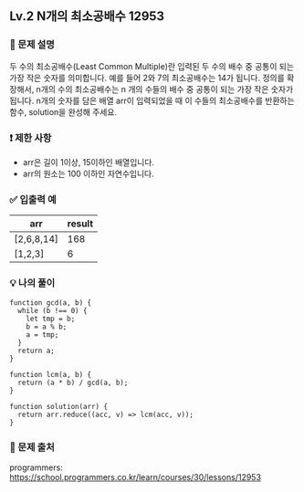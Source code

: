 ## Lv.2 N개의 최소공배수 12953

### 👀 문제 설명

두 수의 최소공배수(Least Common Multiple)란 입력된 두 수의 배수 중 공통이 되는 가장 작은 숫자를 의미합니다. 예를 들어 2와 7의 최소공배수는 14가 됩니다. 정의를 확장해서, n개의 수의 최소공배수는 n 개의 수들의 배수 중 공통이 되는 가장 작은 숫자가 됩니다. n개의 숫자를 담은 배열 arr이 입력되었을 때 이 수들의 최소공배수를 반환하는 함수, solution을 완성해 주세요.

### ❗️ 제한 사항

- arr은 길이 1이상, 15이하인 배열입니다.
- arr의 원소는 100 이하인 자연수입니다.

### ✅ 입출력 예

| arr        | result |
| ---------- | ------ |
| [2,6,8,14] | 168    |
| [1,2,3]    | 6      |

### 💡 나의 풀이

```
function gcd(a, b) {
  while (b !== 0) {
    let tmp = b;
    b = a % b;
    a = tmp;
  }
  return a;
}

function lcm(a, b) {
  return (a * b) / gcd(a, b);
}

function solution(arr) {
  return arr.reduce((acc, v) => lcm(acc, v));
}
```

### 🔗 문제 출처

programmers: <https://school.programmers.co.kr/learn/courses/30/lessons/12953>
